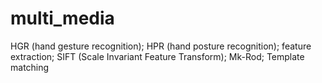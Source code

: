 # multi_media
HGR (hand gesture recognition); HPR (hand posture recognition); feature extraction; SIFT (Scale Invariant Feature Transform); Mk-Rod; Template matching
